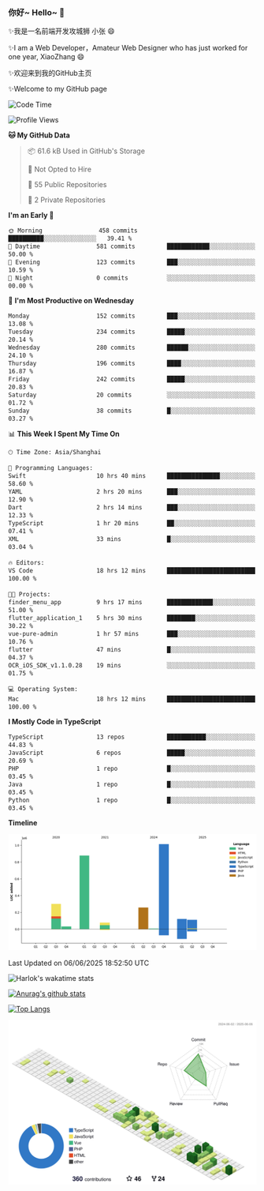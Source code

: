 ### 你好~ Hello~ 👋

✨我是一名前端开发攻城狮 小张 😄

✨I am a Web Developer，Amateur Web Designer who has just worked for one year, XiaoZhang 😄

✨欢迎来到我的GitHub主页

✨Welcome to my GitHub page
<!--
**7148505/7148505** is a ✨ _special_ ✨ repository because its `README.md` (this file) appears on your GitHub profile.

Here are some ideas to get you started:

- 🔭 I’m currently working on ...
- 🌱 I’m currently learning ...
- 👯 I’m looking to collaborate on ...
- 🤔 I’m looking for help with ...
- 💬 Ask me about ...
- 📫 How to reach me: ...
- 😄 Pronouns: ...
- ⚡ Fun fact: ...
-->

<!--START_SECTION:waka-->
![Code Time](http://img.shields.io/badge/Code%20Time-2%2C694%20hrs%208%20mins-blue)

![Profile Views](http://img.shields.io/badge/Profile%20Views-0-blue)

**🐱 My GitHub Data** 

> 📦 61.6 kB Used in GitHub's Storage 
 > 
> 🚫 Not Opted to Hire
 > 
> 📜 55 Public Repositories 
 > 
> 🔑 2 Private Repositories 
 > 
**I'm an Early 🐤** 

```text
🌞 Morning                458 commits         ██████████░░░░░░░░░░░░░░░   39.41 % 
🌆 Daytime                581 commits         ████████████░░░░░░░░░░░░░   50.00 % 
🌃 Evening                123 commits         ███░░░░░░░░░░░░░░░░░░░░░░   10.59 % 
🌙 Night                  0 commits           ░░░░░░░░░░░░░░░░░░░░░░░░░   00.00 % 
```
📅 **I'm Most Productive on Wednesday** 

```text
Monday                   152 commits         ███░░░░░░░░░░░░░░░░░░░░░░   13.08 % 
Tuesday                  234 commits         █████░░░░░░░░░░░░░░░░░░░░   20.14 % 
Wednesday                280 commits         ██████░░░░░░░░░░░░░░░░░░░   24.10 % 
Thursday                 196 commits         ████░░░░░░░░░░░░░░░░░░░░░   16.87 % 
Friday                   242 commits         █████░░░░░░░░░░░░░░░░░░░░   20.83 % 
Saturday                 20 commits          ░░░░░░░░░░░░░░░░░░░░░░░░░   01.72 % 
Sunday                   38 commits          █░░░░░░░░░░░░░░░░░░░░░░░░   03.27 % 
```


📊 **This Week I Spent My Time On** 

```text
🕑︎ Time Zone: Asia/Shanghai

💬 Programming Languages: 
Swift                    10 hrs 40 mins      ███████████████░░░░░░░░░░   58.60 % 
YAML                     2 hrs 20 mins       ███░░░░░░░░░░░░░░░░░░░░░░   12.90 % 
Dart                     2 hrs 14 mins       ███░░░░░░░░░░░░░░░░░░░░░░   12.33 % 
TypeScript               1 hr 20 mins        ██░░░░░░░░░░░░░░░░░░░░░░░   07.41 % 
XML                      33 mins             █░░░░░░░░░░░░░░░░░░░░░░░░   03.04 % 

🔥 Editors: 
VS Code                  18 hrs 12 mins      █████████████████████████   100.00 % 

🐱‍💻 Projects: 
finder_menu_app          9 hrs 17 mins       █████████████░░░░░░░░░░░░   51.00 % 
flutter_application_1    5 hrs 30 mins       ████████░░░░░░░░░░░░░░░░░   30.22 % 
vue-pure-admin           1 hr 57 mins        ███░░░░░░░░░░░░░░░░░░░░░░   10.76 % 
flutter                  47 mins             █░░░░░░░░░░░░░░░░░░░░░░░░   04.37 % 
OCR_iOS_SDK_v1.1.0.28    19 mins             ░░░░░░░░░░░░░░░░░░░░░░░░░   01.75 % 

💻 Operating System: 
Mac                      18 hrs 12 mins      █████████████████████████   100.00 % 
```

**I Mostly Code in TypeScript** 

```text
TypeScript               13 repos            ███████████░░░░░░░░░░░░░░   44.83 % 
JavaScript               6 repos             █████░░░░░░░░░░░░░░░░░░░░   20.69 % 
PHP                      1 repo              █░░░░░░░░░░░░░░░░░░░░░░░░   03.45 % 
Java                     1 repo              █░░░░░░░░░░░░░░░░░░░░░░░░   03.45 % 
Python                   1 repo              █░░░░░░░░░░░░░░░░░░░░░░░░   03.45 % 
```



**Timeline**

![Lines of Code chart](https://raw.githubusercontent.com/littleCareless/littleCareless/master/assets/bar_graph.png)


 Last Updated on 06/06/2025 18:52:50 UTC
<!--END_SECTION:waka-->
![Harlok's wakatime stats](https://github-readme-stats.vercel.app/api/wakatime?username=littleCareless)

[![Anurag's github stats](https://github-readme-stats.vercel.app/api?username=littleCareless)](https://github.com/anuraghazra/github-readme-stats)

[![Top Langs](https://github-readme-stats.vercel.app/api/top-langs/?username=littleCareless&layout=compact)](https://github.com/anuraghazra/github-readme-stats)

![](./profile-3d-contrib/profile-green-animate.svg)
